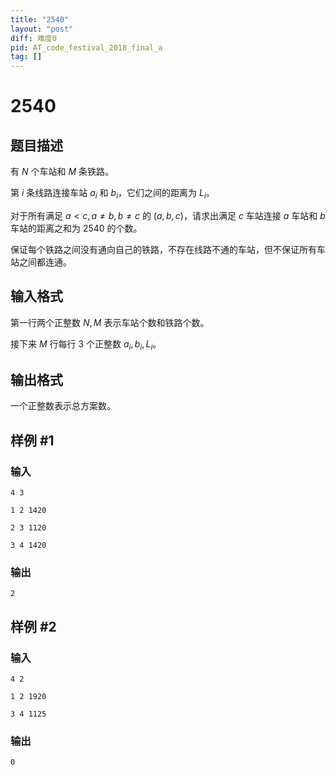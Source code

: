 ```yaml
---
title: "2540"
layout: "post"
diff: 难度0
pid: AT_code_festival_2018_final_a
tag: []
---
```


# 2540

## 题目描述

有 $N$ 个车站和 $M$ 条铁路。

第 $i$ 条线路连接车站 $a_i$ 和 $b_i$，它们之间的距离为 $L_i$。

对于所有满足 $a < c,a \neq b,b \neq c$ 的 $(a,b,c)$，请求出满足 $c$ 车站连接 $a$ 车站和 $b$ 车站的距离之和为 $2540$ 的个数。

保证每个铁路之间没有通向自己的铁路，不存在线路不通的车站，但不保证所有车站之间都连通。

## 输入格式

第一行两个正整数 $N,M$ 表示车站个数和铁路个数。

接下来 $M$ 行每行 $3$ 个正整数 $a_i,b_i,L_i$。

## 输出格式

一个正整数表示总方案数。

## 样例 #1

### 输入

```
4 3
1 2 1420
2 3 1120
3 4 1420
```

### 输出

```
2
```

## 样例 #2

### 输入

```
4 2
1 2 1920
3 4 1125
```

### 输出

```
0
```

